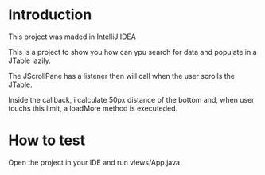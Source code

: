 # Introduction

This project was maded in IntelliJ IDEA

This is a project to show you how can ypu search for data and populate in a JTable lazily.

The JScrollPane has a listener then will call when the user scrolls the JTable.

Inside the callback, i calculate 50px distance of the bottom and, when user touchs this limit, a loadMore method is executeded.

# How to test

Open the project in your IDE and run views/App.java
